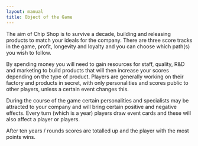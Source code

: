 ```yaml
---
layout: manual
title: Object of the Game
---
```


The aim of Chip Shop is to survive a decade, building and releasing products to match your ideals for the company. There are three score tracks in the game, profit, longevity and loyalty and you can choose which path(s) you wish to follow.

By spending money you will need to gain resources for staff, quality, R&D and marketing to build products that will then increase your scores depending on the type of product. Players are generally working on their factory and products in secret, with only personalities and scores public to other players, unless a certain event changes this.

During the course of the game certain personalities and specialists may be attracted to your company and will bring certain positive and negative effects. Every turn (which is a year) players draw event cards and these will also affect a player or players.

After ten years / rounds scores are totalled up and the player with the most points wins.
